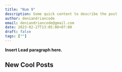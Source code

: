 ```yaml
---
title: "Num 9"
description: Some quick content to describe the post
author: deniandriancode
email: deniandriancode@gmail.com
date: 2023-02-27T13:05:08+07:00
draft: false
tags: [""]
---
```


**Insert Lead paragraph here.**

## New Cool Posts



